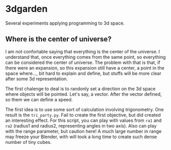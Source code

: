 # 3dgarden

Several experiments applying programming to 3d space.

## Where is the center of universe?

I am not confortable saying that everything is the center of the universe. I understand that, once everything comes from the same point, so everything can be considered the center of universe. The problem with that is that, if there were an expansion, so this expansion still have a center, a point in the space where..., bit hard to explain and define, but stuffs will be more clear after some 3d representation.

The first chalenge to deal is to randonly set a direction on the 3d space where objects will be pointed. Let's say, a vector. After the vector defined, so them we can define a speed.

The first idea is to use some sort of calculation involving trigonometry. One result is the `tri_party.py`. Fail to create the first objective, but did created an interesting effect. For this script, you can play with values from `ra1` and `ra2` (radius1 and radius2, representing angles in two axis). Also can play with the range parameter, but caution here! A much large number in range may freeze your Blender, with will took a long time to create such dense number of tiny cubes.
